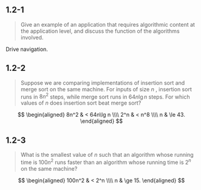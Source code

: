 ## 1.2-1

> Give an example of an application that requires algorithmic content at the application level, and discuss the function of the algorithms involved.

Drive navigation.

## 1.2-2

> Suppose we are comparing implementations of insertion sort and merge sort on the same machine. For inputs of size $n$ , insertion sort runs in $8n^2$ steps, while merge sort runs in $64n\lg n$ steps. For which values of $n$ does insertion sort beat merge sort?

$$
\begin{aligned}
8n^2 & <   64n\lg n \\\\
 2^n & <   n^8 \\\\
   n & \le 43.
\end{aligned}
$$

## 1.2-3

> What is the smallest value of $n$ such that an algorithm whose running time is $100n^2$ runs faster than an algorithm whose running time is $2^n$ on the same machine?

$$
\begin{aligned}
100n^2 & <   2^n \\\\
     n & \ge 15.
\end{aligned}
$$
